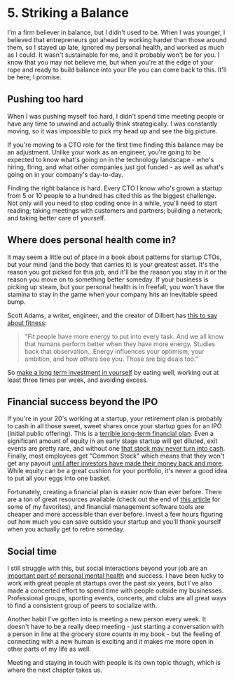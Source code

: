 # 5. Striking a Balance

I'm a firm believer in balance, but I didn't used to be. When I was younger, I believed that entrepreneurs got ahead by working harder than those around them, so I stayed up late, ignored my personal health, and worked as much as I could. It wasn't sustainable for me, and it probably won't be for you. I know that you may not believe me, but when you're at the edge of your rope and ready to build balance into your life you can come back to this. It'll be here; I promise.

## Pushing too hard

When I was pushing myself too hard, I didn't spend time meeting people or have any time to unwind and actually think strategically. I was constantly moving, so it was impossible to pick my head up and see the big picture.

If you're moving to a CTO role for the first time finding this balance may be an adjustment. Unlike your work as an engineer, you're going to be expected to know what's going on in the technology landscape - who's hiring, firing, and what other companies just got funded - as well as what's going on in your company's day-to-day.

Finding the right balance is hard. Every CTO I know who's grown a startup from 5 or 10 people to a hundred has cited this as the biggest challenge. Not only will you need to stop coding once in a while, you'll need to start reading; taking meetings with customers and partners; building a network; and taking better care of yourself.

## Where does personal health come in?

It may seem a little out of place in a book about patterns for startup CTOs, but your mind (and the body that carries it) is your greatest asset. It's the reason you got picked for this job, and it'll be the reason you stay in it or the reason you move on to something better someday. If your business is picking up steam, but your personal health is in freefall, you won't have the stamina to stay in the game when your company hits an inevitable speed bump.

Scott Adams, a writer, engineer, and the creator of Dilbert has [this to say about fitness](http://blog.dilbert.com/post/103051087451/health-as-a-competitive-edge):

> "Fit people have more energy to put into every task. And we all know that humans perform better when they have more energy. Studies back that observation...Energy influences your optimism, your ambition, and how others see you. Those are big deals too."

So [make a long term investment in yourself](https://www.karllhughes.com/posts/health-investment-success) by eating well, working out at least three times per week, and avoiding excess.

## Financial success beyond the IPO

If you're in your 20's working at a startup, your retirement plan is probably to cash in all those sweet, sweet shares once your startup goes for an IPO (initial public offering). This is a [terrible long-term financial plan](https://www.karllhughes.com/posts/startup-retirement). Even a significant amount of equity in an early stage startup will get diluted, exit events are pretty rare, and without one [that stock may never turn into cash](https://www.quora.com/If-a-startup-doesnt-issue-an-IPO-isnt-acquired-will-an-employees-equity-ever-be-worth-anything). Finally, most employees get "Common Stock" which means that they won't get any payout [until after investors have made their money back and more](http://stockoptioncounsel.com/blog/negotiating-equity-what-is-the-total-preference/2014/2/13). While equity can be a great cushion for your portfolio, it's never a good idea to put all your eggs into one basket.

Fortunately, creating a financial plan is easier now than ever before. There are a ton of great resources available (check out the end of [this article](https://www.karllhughes.com/posts/startup-retirement) for some of my favorites), and financial management software tools are cheaper and more accessible than ever before. Invest a few hours figuring out how much you can save outside your startup and you'll thank yourself when you actually get to retire someday.

## Social time

I still struggle with this, but social interactions beyond your job are an [important part of personal mental health](https://www.nia.nih.gov/about/living-long-well-21st-century-strategic-directions-research-aging/research-suggests-positive) and success. I have been lucky to work with great people at startups over the past six years, but I've also made a concerted effort to spend time with people outside my businesses. Professional groups, sporting events, concerts, and clubs are all great ways to find a consistent group of peers to socialize with.

Another habit I've gotten into is meeting a new person every week. It doesn't have to be a really deep meeting - just starting a conversation with a person in line at the grocery store counts in my book - but the feeling of connecting with a new human is exciting and it makes me more open in other parts of my life as well.

Meeting and staying in touch with people is its own topic though, which is where the next chapter takes us.
